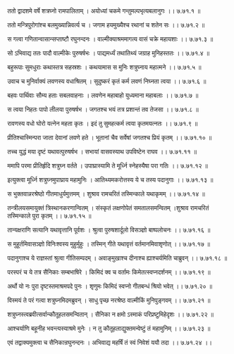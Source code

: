 ततो द्वादशमे वर्षे शत्रघ्नो रामपालिताम् ।
अयोध्यां चकमे गन्तुमल्पभृत्यबलानुगः ।। ७.७१.१ ॥

ततो मन्त्रिपुरोगांश्च बलमुख्यान्निवर्त्य च ।
जगाम हयमुख्यैश्च रथानां च शतेन सः ।। ७.७१.२ ॥

स गत्वा गणितान्वासान्सप्ताष्टौ रघुनन्दनः ।
वाल्मीक्याश्रममागत्य वासं चक्रे महायशाः ।। ७.७१.३ ॥

सो ऽभिवाद्य ततः पादौ वाल्मीकेः पुरुषर्षभः ।
पाद्यमर्ध्यं तथातिथ्यं जग्राह मुनिहस्ततः ।। ७.७१.४ ॥

बहुरूपाः सुमधुराः कथास्तत्र सहस्रशः ।
कथयामास स मुनिः शत्रुघ्नाय महात्मने ।। ७.७१.५ ॥

उवाच च मुनिर्वाक्यं लवणस्य वधाश्रितम् ।
सुदुष्करं कृतं कर्म लवणं निघ्नता त्वया ।। ७.७१.६ ॥

बहवः पार्थिवाः सौम्य हताः सबलवाहनाः ।
लवणेन महाबाहो युध्यमाना महाबलाः ।। ७.७१.७ ॥

स त्वया निहतः पापो लीलया पुरुषर्षभ ।
जगतश्च भयं तत्र प्रशान्तं तव तेजसा ।। ७.७१.८ ॥

रावणस्य वधो घोरो यत्नेन महता कृतः ।
इदं तु सुमहत्कर्म त्वया कृतमयत्नतः ।। ७.७१.९ ॥

प्रीतिश्चास्मिन्परा जाता देवानां लवणे हते ।
भूतानां चैव सर्वेषां जगतश्च प्रियं कृतम् ।। ७.७१.१० ॥

तच्च युद्धं मया दृष्टं यथावत्पुरुषर्षभ ।
सभायां वासवस्याथ उपविष्टेन राघव ।। ७.७१.११ ॥

ममापि परमा प्रीतिर्हृदि शत्रुघ्न वर्तते ।
उपाघ्रास्यामि ते मूर्ध्नि स्नेहस्यैषा परा गतिः ।। ७.७१.१२ ॥

इत्युक्त्वा मूर्ध्नि शत्रुघ्नमुपाघ्राय महामुनिः ।
आतिथ्यमकरोत्तस्य ये च तस्य पदानुगाः ।। ७.७१.१३ ॥

स भुक्तवान्नरश्रेष्ठो गीतमाधुर्यमुत्तमम् ।
शुश्राव रामचरितं तस्मिन्काले यथाकृमम् ।। ७.७१.१४ ॥

तन्त्रीलयसमायुक्तं त्रिस्थानकरणान्वितम् ।
संस्कृतं लक्षणोपेतं समतालसमन्वितम् ।शुश्राव रामचरितं तस्मिन्काले पुरा कृतम् ।। ७.७१.१५ ॥

तान्यक्षराणि सत्यानि यथावृत्तानि पूर्वशः ।
श्रुत्वा पुरुषशार्दूलो विसञ्ज्ञो बाष्पलोचनः ।। ७.७१.१६ ॥

स मुहूर्तमिवासञ्ज्ञो विनिःश्वस्य मुहुर्मुहुः ।
तस्मिन् गीते यथावृत्तं वर्तमानमिवाशृणोत् ।। ७.७१.१७ ॥

पदानुगाश्च ये राज्ञस्तां श्रुत्वा गीतिसम्पदम् ।
अवाङ्मुखाश्च दीनाश्च ह्याश्चर्यमिति चाब्रुवन् ।। ७.७१.१८ ॥

परस्परं च ये तत्र सैनिकाः सम्बभाषिरे ।
किमिदं क्व च वर्तामः किमेतत्स्वप्नदर्शनम् ।। ७.७१.१९ ॥

अर्थो यो नः पुरा दृष्टस्तमाश्रमपदे पुनः ।
शृणुमः किमिदं स्वप्नो गीतबन्धं श्रियो भवेत् ।। ७.७१.२० ॥

विस्मयं ते परं गत्वा शत्रुघ्नमिदमब्रुवन् ।
साधु पृच्छ नरश्रेष्ठ वाल्मीकिं मुनिपुङ्गवम् ।। ७.७१.२१ ॥

शत्रुघ्नस्त्वब्रवीत्सर्वान्कौतूहलसमन्वितान् ।
सैनिका न क्षमो ऽस्माकं परिप्रष्टुमिहेदृशः ।। ७.७१.२२ ॥

आश्चर्याणि बहूनीह भवन्त्यस्याश्रमे मुनेः ।
न तु कौतूहलाद्युक्तमन्वेष्टुं तं महामुनिम् ।। ७.७१.२३ ॥

एवं तद्वाक्यमुक्त्वा च सैनिकान्रघुनन्दनः ।
अभिवाद्य महर्षिं तं स्वं निवेशं ययौ तदा ।। ७.७१.२४ ।।

